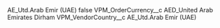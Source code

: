 <?xml version="1.0" encoding="UTF-8"?>
<CustomMetadata xmlns="http://soap.sforce.com/2006/04/metadata" xmlns:xsi="http://www.w3.org/2001/XMLSchema-instance" xmlns:xsd="http://www.w3.org/2001/XMLSchema">
    <label>AE_Utd.Arab Emir (UAE)</label>
    <protected>false</protected>
    <values>
        <field>VPM_OrderCurrency__c</field>
        <value xsi:type="xsd:string">AED_United Arab Emirates Dirham</value>
    </values>
    <values>
        <field>VPM_VendorCountry__c</field>
        <value xsi:type="xsd:string">AE_Utd.Arab Emir (UAE)</value>
    </values>
</CustomMetadata>
